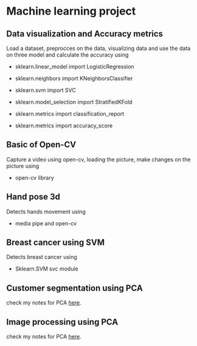 # Machine learning project

## Data visualization and Accuracy metrics

Load a dataset, preprocces on the data, visualizing data and use the data on three model and calculate the accuracy using 

- sklearn.linear_model import LogisticRegression

- sklearn.neighbors import KNeighborsClassifier

- sklearn.svm import SVC

- sklearn.model_selection import StratifiedKFold

- sklearn.metrics import classification_report

- sklearn.metrics import accuracy_score

## Basic of Open-CV

Capture a video using open-cv, loading the picture, make changes on the picture using

- open-cv library

## Hand pose 3d

Detects hands movement using

- media pipe and open-cv

## Breast cancer using SVM

Detects breast cancer using 

- Sklearn.SVM svc module

## Customer segmentation using PCA

check my notes for PCA [here](https://github.com/rojinakashefi/Machine-Learning-Projects/blob/main/notes/PCA.pdf).

## Image processing using PCA

check my notes for PCA [here](https://github.com/rojinakashefi/Machine-Learning-Projects/blob/main/notes/PCA.pdf).
